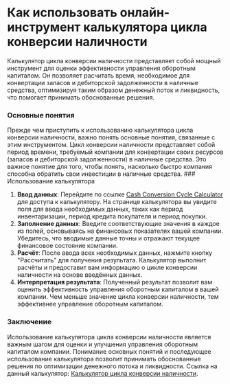 Как использовать онлайн-инструмент калькулятора цикла конверсии наличности
==========================================================================

Калькулятор цикла конверсии наличности представляет собой мощный инструмент для оценки эффективности управления оборотным капиталом. Он позволяет расчитать время, необходимое для конвертации запасов и дебиторской задолженности в наличные средства, оптимизируя таким образом денежный поток и ликвидность, что помогает принимать обоснованные решения.

### Основные понятия

Прежде чем приступить к использованию калькулятора цикла конверсии наличности, важно понять основные понятия, связанные с этим инструментом. Цикл конверсии наличности представляет собой период времени, требуемый компании для конвертации своих ресурсов (запасов и дебиторской задолженности) в наличные средства. Это важное понятие для того, чтобы понять, насколько быстро компания способна обратить свои инвестиции в наличные средства. ### Использование калькулятора

1. **Ввод данных**: Перейдите по ссылке [Cash Conversion Cycle Calculator](https://www.onlinecalculatorsfree.com/ru/financial/cash-conversion-cycle-calculator.html) для доступа к калькулятору. На странице калькулятора вы увидите поля для ввода необходимых данных, таких как период инвентаризации, период кредита покупателя и период покупки.
2. **Заполнение данных**: Введите соответствующие значения в каждое из полей, основываясь на финансовых показателях вашей компании. Убедитесь, что вводимые данные точны и отражают текущее финансовое состояние компании.
3. **Расчёт**: После ввода всех необходимых данных, нажмите кнопку "Рассчитать" для получения результата. Калькулятор выполнит расчёты и предоставит вам информацию о цикле конверсии наличности на основе введённых данных.
4. **Интерпретация результата**: Полученный результат позволит вам оценить эффективность управления оборотным капиталом в вашей компании. Чем меньше значение цикла конверсии наличности, тем эффективнее управление оборотным капиталом.

### Заключение

Использование калькулятора цикла конверсии наличности является важным шагом для оценки и улучшения управления оборотным капиталом компании. Понимание основных понятий и последующее использование калькулятора позволит принимать обоснованные решения по оптимизации денежного потока и ликвидности. Ссылка на данный калькулятор: [Калькулятор цикла конверсии наличности](https://www.onlinecalculatorsfree.com/ru/financial/cash-conversion-cycle-calculator.html). 
